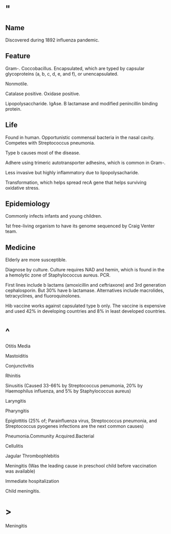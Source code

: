 # "

## Name

Discovered during 1892 influenza pandemic.

## Feature

Gram-.
Coccobacillus.
Encapsulated, which are typed by capsular glycoproteins (a, b, c, d, e, and f), or unencapsulated.

Nonmotile.

Catalase positive.
Oxidase positive.

Lipopolysaccharide.
IgAse.
B lactamase and modified penincillin binding protein.

## Life

Found in human.
Opportunistic commensal bacteria in the nasal cavity.
Competes with Streptococcus pneumonia.

Type b causes most of the disease.

Adhere using trimeric autotransporter adhesins, which is common in Gram-.

Less invasive but highly inflammatory due to lipopolysacharide.

Transformation, which helps spread recA gene that helps surviving oxidative stress.

## Epidemiology

Commonly infects infants and young children.

1st free-living organism to have its genome sequenced by Craig Venter team.

## Medicine

Elderly are more susceptible.

Diagnose by culture.
Culture requires NAD and hemin, which is found in the a hemolytic zone of Staphylococcus aureus.
PCR.

First lines include b lactams (amoxicillin and ceftriaxone) and 3rd generation cephalosporin.
But 30% have b lactamase.
Alternatives include macrolides, tetracyclines, and fluoroquinolones.

Hib vaccine works against capsulated type b only.
The vaccine is expensive and used 42% in developing countries and 8% in least developed countries.

# ^

Otitis Media

Mastoiditis

Conjunctivitis

Rhinitis

Sinusitis
(Caused 33-66% by Streptococcus penumonia, 20% by Haemophilus influenza, and 5% by Staphylococcus aureus)

Laryngitis

Pharyngitis

Epiglottitis
(25% of; Parainfluenza virus, Streptococcus pneumonia, and Streptococcus pyogenes infections are the next common causes)

Pneumonia.Community Acquired.Bacterial

Cellulitis

Jagular Thrombophlebitis

Meningitis
(Was the leading cause in preschool child before vaccination was available)

Immediate hospitalization

Child meningitis.

# >

Meningitis
